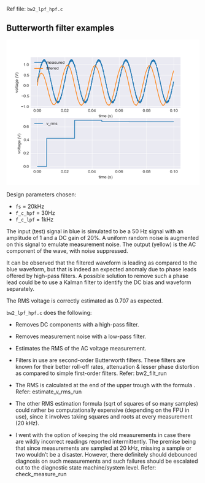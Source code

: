 
Ref file: `bw2_lpf_hpf.c`
## Butterworth filter examples

![butterworth out](lpf_hpf.png)

Design parameters chosen:
- `fs` = 20kHz
- `f_c_hpf` = 30Hz
- `f_c_lpf` = 1kHz

The input (test) signal in blue is simulated to be a 50 Hz signal with an amplitude of 1 and a DC gain of 20%. A uniform random noise is augmented on this signal to emulate measurement noise. The output (yellow) is the AC component of the wave, with noise suppressed.


It can be observed that the filtered waveform is leading as compared to the blue waveform, but that is indeed an expected anomaly due to phase leads offered by high-pass filters. A possible solution to remove such a phase lead could be to use a Kalman filter to identify the DC bias and waveform separately.


The RMS voltage is correctly estimated as 0.707 as expected.

`bw2_lpf_hpf.c` does the following:
- Removes DC components with a high-pass filter.
- Removes measurement noise with a low-pass filter.
- Estimates the RMS of the AC voltage measurement.

- Filters in use are second-order Butterworth filters. These filters are known for their better roll-off rates, attenuation & lesser phase distortion as compared to simple first-order filters. Refer: bw2_filt_run
- The RMS is calculated at the end of the upper trough with the formula . Refer: estimate_v_rms_run
- The other RMS estimation formula  (sqrt of squares of so many samples) could rather be computationally expensive (depending on the FPU in use), since it involves taking squares and roots at every measurement (20 kHz). 
- I went with the option of keeping the old measurements in case there are wildly incorrect readings reported intermittently. The premise being that since measurements are sampled at 20 kHz, missing a sample or two wouldn’t be a disaster. However, there definitely should debounced diagnosis on such measurements and such failures should be escalated out to the diagnostic state machine/system level. Refer: check_measure_run

